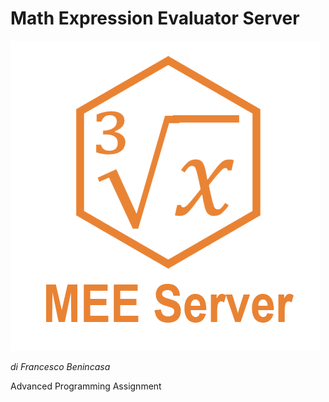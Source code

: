 # Math Expression Evaluator Server

![logo](https://github.com/xcesco/ap-project/blob/master/assets/logo.png)

_di Francesco Benincasa_


Advanced Programming Assignment


